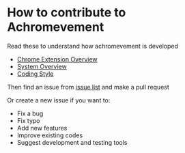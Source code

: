 # How to contribute to Achromevement

Read these to understand how achromevement is developed

- [Chrome Extension Overview](doc/chrome_extension_overview.md)
- [System Overview](doc/system_overview.md)
- [Coding Style](doc/coding_style.md)

Then find an issue from [issue list](https://github.com/canhnd58/achromevement/issues) and make a pull request

Or create a new issue if you want to:

- Fix a bug
- Fix typo
- Add new features
- Improve existing codes
- Suggest development and testing tools
